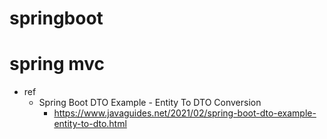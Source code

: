 # springboot

# spring mvc
* ref
  * Spring Boot DTO Example - Entity To DTO Conversion
    * https://www.javaguides.net/2021/02/spring-boot-dto-example-entity-to-dto.html